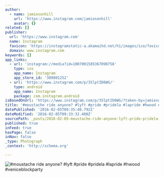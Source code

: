 ```yaml
---
author:
  - name: jamiesonhill
    url: 'https://www.instagram.com/jamiesonhill'
    avatar: {}
related: []
publisher:
  url: 'https://www.instagram.com'
  name: Instagram
  favicon: 'https://instagramstatic-a.akamaihd.net/h1/images/ico/favicon.ico/7cdab0872b15.ico'
  domain: www.instagram.com
keywords: []
app_links:
  - url: 'instagram://media?id=1007001585367098758'
    type: ios
    app_name: Instagram
    app_store_id: '389801252'
  - url: 'https://www.instagram.com/p/35lptID6WG/'
    type: android
    app_name: Instagram
    package: com.instagram.android
isBasedOnUrl: 'https://www.instagram.com/p/35lptID6WG/?taken-by=jamiesonhill'
title: '#moustache ride anyone? #lyft #pride #pridela #lapride #hwood #veniceblockparty'
datePublished: '2016-02-05T09:35:40.792Z'
dateModified: '2016-02-05T09:33:32.400Z'
sourcePath: _posts/2016-02-05-moustache-ride-anyone-lyft-pride-pridela-lapride-hwoo.md
published: true
inFeed: true
hasPage: false
inNav: false
_type: Photograph
_context: 'http://schema.org'

---
```

![&num;moustache ride anyone&quest; &num;lyft &num;pride &num;pridela &num;lapride &num;hwood &num;veniceblockparty](https://scontent.cdninstagram.com/t51.2885-15/e15/11420720_876663412413067_2098408111_n.jpg)